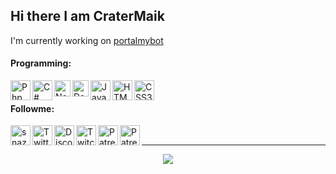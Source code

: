 ## Hi there I am CraterMaik

I'm currently working on [portalmybot](https://portalmybot.com) 

#### Programming:
<img align="left" alt="Php" width="32px" src="https://api.iconify.design/mdi:language-php.svg?color=%2300fef4&height=32" />
<img align="left" alt="C#" width="32px" src="https://api.iconify.design/mdi:language-csharp.svg?color=%2300fef4&height=32" />
<img align="left" alt="Node.js" width="26px" src="https://api.iconify.design/mdi:nodejs.svg?color=%2300fef4&height=32" />
<img align="left" alt="Database" width="26px" src="https://api.iconify.design/mdi:database.svg?color=%2300fef4&height=32" />
<img align="left" alt="JavaScript" width="32px" src="https://api.iconify.design/mdi:language-javascript.svg?color=%2300fef4&height=32" />
<img align="left" alt="HTML5" width="32px" src="https://api.iconify.design/mdi:language-html5.svg?color=%2300fef4&height=32" />
<img align="left" alt="CSS3" width="32px" src="https://api.iconify.design/mdi:language-css3.svg?color=%2300fef4&height=32" />

[website]: https://portalmybot.com
[twitter]: https://twitter.com/cratermaik
[discord]: https://portalmybot.com/discord
[twitch]: https://www.twitch.tv/cratermaik
[patreon]: https://www.patreon.com/cratermaik
[instagram]: https://instagram.com/crater.maik

<br />

#### Followme:

[<img align="left" alt="snazzah.com" width="32px" src="https://api.iconify.design/bi:globe.svg?color=%2300fef4&height=32" />][website]
[<img align="left" alt="Twitter" width="32px" src="https://api.iconify.design/mdi:twitter.svg?color=%2300fef4&height=32" />][twitter]
[<img align="left" alt="Discord" width="32px" src="https://api.iconify.design/mdi:discord.svg?color=%2300fef4&height=32" />][discord]
[<img align="left" alt="Twitch" width="32px" src="https://api.iconify.design/mdi:twitch.svg?color=%2300fef4&height=32" />][twitch]
[<img align="left" alt="Patreon" width="32px" src="https://api.iconify.design/mdi:patreon.svg?color=%2300fef4&height=32" />][patreon]
[<img align="left" alt="Patreon" width="32px" src="https://api.iconify.design/mdi:instagram.svg?color=%2300fef4&height=32" />][instagram]

<br />

---

<div align="center">
  <img align="center" src="https://github-readme-stats.vercel.app/api?username=cratermaik&show_icons=true&count_private=true&hide_border=true&icon_color=fff&bg_color=05B281&title_color=fff&text_color=fff" />
</div>

